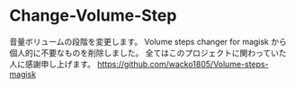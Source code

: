 # Change-Volume-Step
音量ボリュームの段階を変更します。
Volume steps changer for magisk
から個人的に不要なものを削除しました。
全てはこのプロジェクトに関わっていた人に感謝申し上げます。
https://github.com/wacko1805/Volume-steps-magisk
